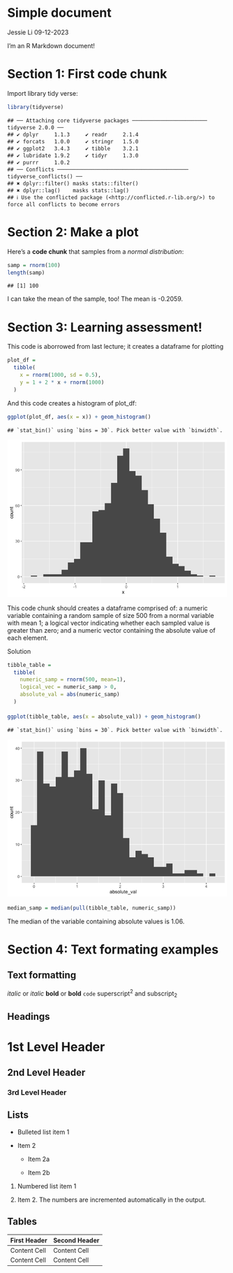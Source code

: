 Simple document
================
Jessie Li
09-12-2023

I’m an R Markdown document!

# Section 1: First code chunk

Import library tidy verse:

``` r
library(tidyverse)
```

    ## ── Attaching core tidyverse packages ──────────────────────── tidyverse 2.0.0 ──
    ## ✔ dplyr     1.1.3     ✔ readr     2.1.4
    ## ✔ forcats   1.0.0     ✔ stringr   1.5.0
    ## ✔ ggplot2   3.4.3     ✔ tibble    3.2.1
    ## ✔ lubridate 1.9.2     ✔ tidyr     1.3.0
    ## ✔ purrr     1.0.2     
    ## ── Conflicts ────────────────────────────────────────── tidyverse_conflicts() ──
    ## ✖ dplyr::filter() masks stats::filter()
    ## ✖ dplyr::lag()    masks stats::lag()
    ## ℹ Use the conflicted package (<http://conflicted.r-lib.org/>) to force all conflicts to become errors

# Section 2: Make a plot

Here’s a **code chunk** that samples from a *normal distribution*:

``` r
samp = rnorm(100)
length(samp)
```

    ## [1] 100

I can take the mean of the sample, too! The mean is -0.2059.

# Section 3: Learning assessment!

This code is aborrowed from last lecture; it creates a dataframe for
plotting

``` r
plot_df = 
  tibble(
    x = rnorm(1000, sd = 0.5),
    y = 1 + 2 * x + rnorm(1000)
  )
```

And this code creates a histogram of plot_df:

``` r
ggplot(plot_df, aes(x = x)) + geom_histogram()
```

    ## `stat_bin()` using `bins = 30`. Pick better value with `binwidth`.

![](basic_plots_files/figure-gfm/unnamed-chunk-4-1.png)<!-- -->

This code chunk should creates a dataframe comprised of: a numeric
variable containing a random sample of size 500 from a normal variable
with mean 1; a logical vector indicating whether each sampled value is
greater than zero; and a numeric vector containing the absolute value of
each element.

Solution

``` r
tibble_table = 
  tibble(
    numeric_samp = rnorm(500, mean=1),
    logical_vec = numeric_samp > 0,
    absolute_val = abs(numeric_samp)
  )

ggplot(tibble_table, aes(x = absolute_val)) + geom_histogram()
```

    ## `stat_bin()` using `bins = 30`. Pick better value with `binwidth`.

![](basic_plots_files/figure-gfm/tibble_table-1.png)<!-- -->

``` r
median_samp = median(pull(tibble_table, numeric_samp))
```

The median of the variable containing absolute values is 1.06.

# Section 4: Text formating examples

## Text formatting

*italic* or *italic* **bold** or **bold** `code` superscript<sup>2</sup>
and subscript<sub>2</sub>

## Headings

# 1st Level Header

## 2nd Level Header

### 3rd Level Header

## Lists

- Bulleted list item 1

- Item 2

  - Item 2a

  - Item 2b

1.  Numbered list item 1

2.  Item 2. The numbers are incremented automatically in the output.

## Tables

| First Header | Second Header |
|--------------|---------------|
| Content Cell | Content Cell  |
| Content Cell | Content Cell  |
